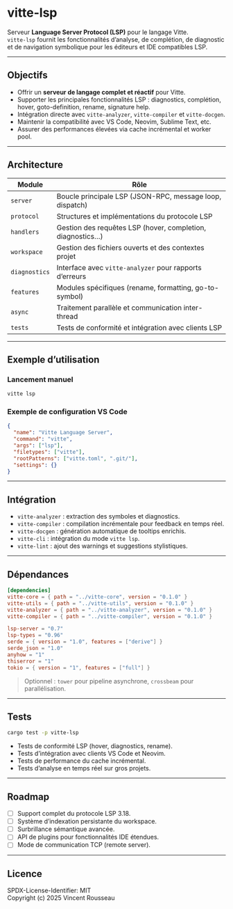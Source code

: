 

# vitte-lsp

Serveur **Language Server Protocol (LSP)** pour le langage Vitte.  
`vitte-lsp` fournit les fonctionnalités d’analyse, de complétion, de diagnostic et de navigation symbolique pour les éditeurs et IDE compatibles LSP.

---

## Objectifs

- Offrir un **serveur de langage complet et réactif** pour Vitte.  
- Supporter les principales fonctionnalités LSP : diagnostics, complétion, hover, goto-definition, rename, signature help.  
- Intégration directe avec `vitte-analyzer`, `vitte-compiler` et `vitte-docgen`.  
- Maintenir la compatibilité avec VS Code, Neovim, Sublime Text, etc.  
- Assurer des performances élevées via cache incrémental et worker pool.

---

## Architecture

| Module        | Rôle |
|---------------|------|
| `server`      | Boucle principale LSP (JSON-RPC, message loop, dispatch) |
| `protocol`    | Structures et implémentations du protocole LSP |
| `handlers`    | Gestion des requêtes LSP (hover, completion, diagnostics…) |
| `workspace`   | Gestion des fichiers ouverts et des contextes projet |
| `diagnostics` | Interface avec `vitte-analyzer` pour rapports d’erreurs |
| `features`    | Modules spécifiques (rename, formatting, go-to-symbol) |
| `async`       | Traitement parallèle et communication inter-thread |
| `tests`       | Tests de conformité et intégration avec clients LSP |

---

## Exemple d’utilisation

### Lancement manuel

```bash
vitte lsp
```

### Exemple de configuration VS Code

```json
{
  "name": "Vitte Language Server",
  "command": "vitte",
  "args": ["lsp"],
  "filetypes": ["vitte"],
  "rootPatterns": ["vitte.toml", ".git/"],
  "settings": {}
}
```

---

## Intégration

- `vitte-analyzer` : extraction des symboles et diagnostics.  
- `vitte-compiler` : compilation incrémentale pour feedback en temps réel.  
- `vitte-docgen` : génération automatique de tooltips enrichis.  
- `vitte-cli` : intégration du mode `vitte lsp`.  
- `vitte-lint` : ajout des warnings et suggestions stylistiques.

---

## Dépendances

```toml
[dependencies]
vitte-core = { path = "../vitte-core", version = "0.1.0" }
vitte-utils = { path = "../vitte-utils", version = "0.1.0" }
vitte-analyzer = { path = "../vitte-analyzer", version = "0.1.0" }
vitte-compiler = { path = "../vitte-compiler", version = "0.1.0" }

lsp-server = "0.7"
lsp-types = "0.96"
serde = { version = "1.0", features = ["derive"] }
serde_json = "1.0"
anyhow = "1"
thiserror = "1"
tokio = { version = "1", features = ["full"] }
``` 

> Optionnel : `tower` pour pipeline asynchrone, `crossbeam` pour parallélisation.

---

## Tests

```bash
cargo test -p vitte-lsp
```

- Tests de conformité LSP (hover, diagnostics, rename).  
- Tests d’intégration avec clients VS Code et Neovim.  
- Tests de performance du cache incrémental.  
- Tests d’analyse en temps réel sur gros projets.

---

## Roadmap

- [ ] Support complet du protocole LSP 3.18.  
- [ ] Système d’indexation persistante du workspace.  
- [ ] Surbrillance sémantique avancée.  
- [ ] API de plugins pour fonctionnalités IDE étendues.  
- [ ] Mode de communication TCP (remote server).

---

## Licence

SPDX-License-Identifier: MIT  
Copyright (c) 2025 Vincent Rousseau